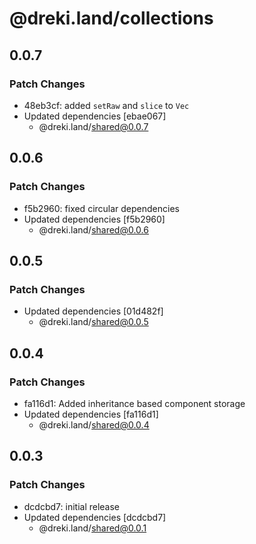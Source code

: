 # @dreki.land/collections

## 0.0.7

### Patch Changes

- 48eb3cf: added `setRaw` and `slice` to `Vec`
- Updated dependencies [ebae067]
  - @dreki.land/shared@0.0.7

## 0.0.6

### Patch Changes

- f5b2960: fixed circular dependencies
- Updated dependencies [f5b2960]
  - @dreki.land/shared@0.0.6

## 0.0.5

### Patch Changes

- Updated dependencies [01d482f]
  - @dreki.land/shared@0.0.5

## 0.0.4

### Patch Changes

- fa116d1: Added inheritance based component storage
- Updated dependencies [fa116d1]
  - @dreki.land/shared@0.0.4

## 0.0.3

### Patch Changes

- dcdcbd7: initial release
- Updated dependencies [dcdcbd7]
  - @dreki.land/shared@0.0.1
